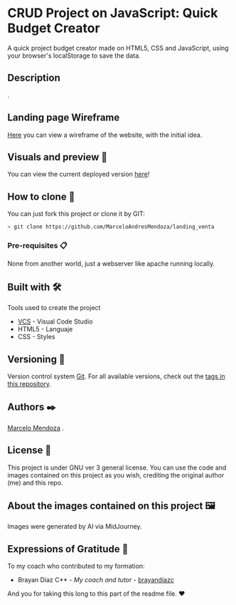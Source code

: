 # CRUD Project on JavaScript: Quick Budget Creator

A quick project budget creator made on HTML5, CSS and JavaScript, using your browser's localStorage to save the data.

## Description

.

## Landing page Wireframe

[Here](https://github.com/MarceloAndresMendoza/landing_venta/blob/main/maqueta-astromart.jpg) you can view a wireframe of the website, with the initial idea.

## Visuals and preview 👀

You can view the current deployed version [here](https://marceloandresmendoza.github.io/landing_venta/)!

## How to clone 🚀

You can just fork this project or clone it by GIT:
```bash
> git clone https://github.com/MarceloAndresMendoza/landing_venta
```

### Pre-requisites 📋

None from another world, just a webserver like apache running locally.


## Built with 🛠️

Tools used to create the project

* [VCS](https://code.visualstudio.com/Download) - Visual Code Studio
* HTML5 - Languaje
* CSS - Styles

## Versioning 📌

Version control system [Git](https://git-scm.com).
For all available versions, check out the [tags in this repository](https://github.com/MarceloAndresMendoza/landing_venta/tags).

## Authors ✒️

[Marcelo Mendoza](https://github.com/MarceloAndresMendoza) .


## License 📄

This project is under GNU ver 3 general license.
You can use the code and images contained on this project as you wish, crediting the original author (me) and this repo.

## About the images contained on this project 🖼️

Images were generated by AI via MidJourney.

## Expressions of Gratitude 🎁

To my coach who contributed to my formation:

* Brayan Diaz C** - *My coach and tutor* - [brayandiazc](https://brayandiazc.com)

And you for taking this long to this part of the readme file. ❤️
